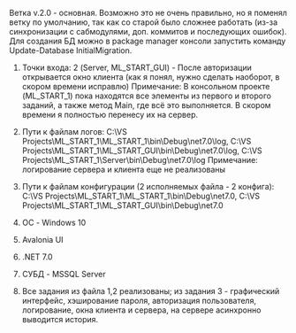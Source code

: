 Ветка v.2.0 - основная. Возможно это не очень правильно, но я поменял ветку по умолчанию, так как со старой было сложнее работать (из-за синхронизации с сабмодулями, доп. коммитов и последующих ошибок). Для создания БД можно в package manager консоли запустить команду Update-Database InitialMigration.

1) Точки входа: 2 (Server, ML_START_GUI) - После авторизации открывается окно клиента (как я понял, нужно сделать наоборот, в скором времени исправлю)
Примечание: В консольном проекте (ML_START_1) пока находятся все элементы из первого и второго заданий, а также метод Main, где всё это выполняется. В скором времени я полностью перенесу их на сервер.

2) Пути к файлам логов: C:\VS Projects\ML_START_1\ML_START_1\bin\Debug\net7.0\log, C:\VS Projects\ML_START_1\ML_START_GUI\bin\Debug\net7.0\log, C:\VS Projects\ML_START_1\Server\bin\Debug\net7.0\log
Примечание: логирование сервера и клиента еще не реализованы  
3) Пути к файлам конфигурации (2 исполняемых файла - 2 конфига): C:\VS Projects\ML_START_1\ML_START_1\bin\Debug\net7.0, C:\VS Projects\ML_START_1\ML_START_GUI\bin\Debug\net7.0  
4) ОС - Windows 10    
5) Avalonia UI   
6) .NET 7.0
7) СУБД - MSSQL Server    
8) Все задания из файла 1,2 реализованы; из задания 3 - графический интерфейс, хэширование пароля, авторизация пользователя, логирование, окна клиента и сервера, на сервере асинхронно выводится история.
